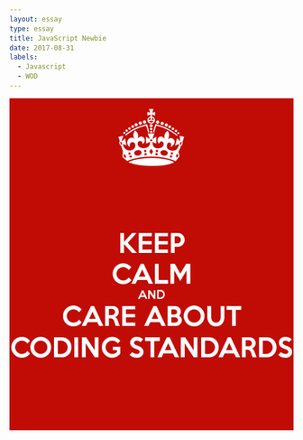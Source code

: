 ```yaml
---
layout: essay
type: essay
title: JavaScript Newbie
date: 2017-08-31
labels:
  - Javascript
  - WOD
---
```

<img class = "ui medium floating left image" src = "../images/keepcalm.png">
